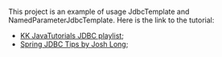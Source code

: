 This project is an example of usage JdbcTemplate and NamedParameterJdbcTemplate.
Here is the link to the tutorial:
* [KK JavaTutorials JDBC playlist](https://www.youtube.com/watch?v=9m4PzNYEDzs&list=PLzS3AYzXBoj8nQeedH6oAZiCuyEwhhzyL);
* [Spring JDBC Tips by Josh Long](https://www.youtube.com/watch?v=TUOwlaqZ0eo);